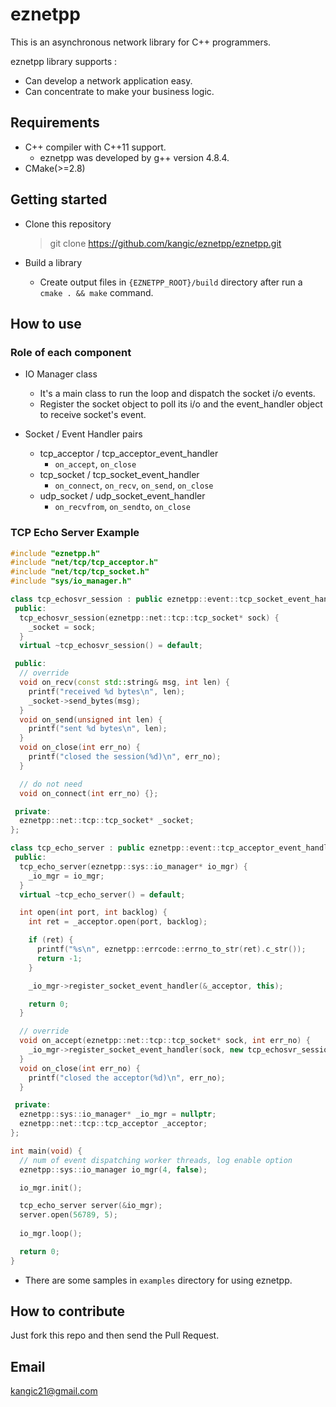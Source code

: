 # eznetpp

This is an asynchronous network library for C++ programmers.

eznetpp library supports :
* Can develop a network application easy.
* Can concentrate to make your business logic.


## Requirements

* C++ compiler with C++11 support.
  - eznetpp was developed by g++ version 4.8.4.
* CMake(>=2.8)


## Getting started

* Clone this repository
  > git clone https://github.com/kangic/eznetpp/eznetpp.git

* Build a library
  * Create output files in `{EZNETPP_ROOT}/build` directory after run a `cmake . && make` command.


## How to use
### Role of each component

* IO Manager class
  * It's a main class to run the loop and dispatch the socket i/o events. 
  * Register the socket object to poll its i/o and the event_handler object to receive
  socket's event.

* Socket / Event Handler pairs
  * tcp_acceptor / tcp_acceptor_event_handler
    - `on_accept`, `on_close`
  * tcp_socket / tcp_socket_event_handler
    - `on_connect`, `on_recv`, `on_send`, `on_close`
  * udp_socket / udp_socket_event_handler
    - `on_recvfrom`, `on_sendto`, `on_close`

### TCP Echo Server Example

```cpp
#include "eznetpp.h"
#include "net/tcp/tcp_acceptor.h"
#include "net/tcp/tcp_socket.h"
#include "sys/io_manager.h"

class tcp_echosvr_session : public eznetpp::event::tcp_socket_event_handler {
 public:
  tcp_echosvr_session(eznetpp::net::tcp::tcp_socket* sock) {
    _socket = sock;
  }
  virtual ~tcp_echosvr_session() = default;

 public:
  // override
  void on_recv(const std::string& msg, int len) {
    printf("received %d bytes\n", len);
    _socket->send_bytes(msg);
  }
  void on_send(unsigned int len) {
    printf("sent %d bytes\n", len);
  }
  void on_close(int err_no) {
    printf("closed the session(%d)\n", err_no);
  }

  // do not need 
  void on_connect(int err_no) {};

 private:
  eznetpp::net::tcp::tcp_socket* _socket;
};

class tcp_echo_server : public eznetpp::event::tcp_acceptor_event_handler {
 public:
  tcp_echo_server(eznetpp::sys::io_manager* io_mgr) {
    _io_mgr = io_mgr;
  }
  virtual ~tcp_echo_server() = default;

  int open(int port, int backlog) {
    int ret = _acceptor.open(port, backlog);

    if (ret) {
      printf("%s\n", eznetpp::errcode::errno_to_str(ret).c_str());
      return -1;
    }

    _io_mgr->register_socket_event_handler(&_acceptor, this);

    return 0;
  }

  // override
  void on_accept(eznetpp::net::tcp::tcp_socket* sock, int err_no) {
    _io_mgr->register_socket_event_handler(sock, new tcp_echosvr_session(sock));
  }
  void on_close(int err_no) {
    printf("closed the acceptor(%d)\n", err_no);
  }

 private:
  eznetpp::sys::io_manager* _io_mgr = nullptr;
  eznetpp::net::tcp::tcp_acceptor _acceptor;
};

int main(void) {
  // num of event dispatching worker threads, log enable option
  eznetpp::sys::io_manager io_mgr(4, false);  

  io_mgr.init();

  tcp_echo_server server(&io_mgr);
  server.open(56789, 5);
  
  io_mgr.loop();

  return 0;
}
``` 

* There are some samples in `examples` directory for using eznetpp.

## How to contribute
Just fork this repo and then send the Pull Request.

## Email
kangic21@gmail.com
